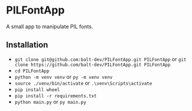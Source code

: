 # PILFontApp
 A small app to manipulate PIL fonts.
## Installation
- `git clone git@github.com:balt-dev/PILFontApp.git PILFontApp` or `git clone https://github.com/balt-dev/PILFontApp.git PILFontApp`
- `cd PILFontApp`
- `python -m venv venv` or `py -m venv venv`
- `source ./venv/bin/activate` or `.\venv\Scripts\activate`
- `pip install wheel`
- `pip install -r requirements.txt`
- `python main.py` or `py main.py`